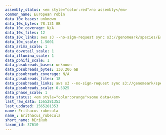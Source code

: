 ```yaml
---
assembly_status: <em style="color:red">no assembly</em>
common_name: European robin
data_10x_bases: unknown
data_10x_bytes: 78.131 GB
data_10x_coverage: N/A
data_10x_files: 12
data_10x_links: aws s3 --no-sign-request sync s3://genomeark/species/Erithacus_rubecula/bEriRub2/genomic_data/10x/ .<br>
data_10x_scale: 1.5001
data_arima_scale: 1
data_dovetail_scale: 1
data_illumina_scale: 1
data_pbhifi_scale: 1
data_pbsubreads_bases: unknown
data_pbsubreads_bytes: 130.206 GB
data_pbsubreads_coverage: N/A
data_pbsubreads_files: 18
data_pbsubreads_links: aws s3 --no-sign-request sync s3://genomeark/species/Erithacus_rubecula/bEriRub2/genomic_data/pacbio/ . --exclude "*scraps.bam* --exclude "*ccs.bam*"<br>
data_pbsubreads_scale: 0.5325
data_phase_scale: 1
data_status: <em style="color:orange">some data</em>
last_raw_data: 1565281353
last_updated: 1565281353
name: Erithacus rubecula
name_: Erithacus_rubecula
short_name: bEriRub
taxon_id: 37610
---
```

